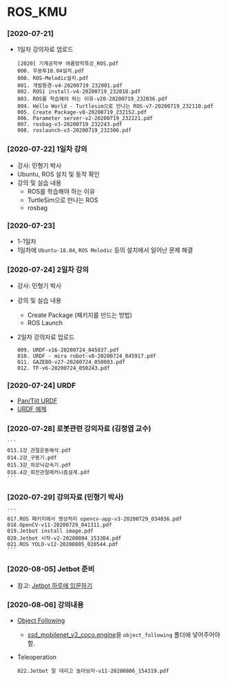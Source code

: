 # ROS_KMU

### [2020-07-21]

*   1일차 강의자료 업로드
	```
	[2020] 기계공학부 여름방학특강_ROS.pdf
	000. 우분투18.04설치.pdf
	000. ROS-Melodic설치.pdf
	001. 개발환경-v4-20200719_232001.pdf
	002. ROS1 install-v4-20200719_232018.pdf
	003. ROS를 학습해야 하는 이유-v20-20200719_232036.pdf
	004. Hello World - Turtlesim으로 만나는 ROS-v7-20200719_232110.pdf
	005. Create Package-v8-20200719_232152.pdf
	006. Parameter server-v2-20200719_232221.pdf
	007. rosbag-v3-20200719_232243.pdf
	008. roslaunch-v3-20200719_232306.pdf
	```

### [2020-07-22] 1일차 강의

* 강사: 민형기 박사
* Ubuntu, ROS 설치 및 동작 확인
* 강의 및 실습 내용
  - ROS를 학습해야 하는 이유
  - TurtleSim으로 만나는 ROS
  - rosbag

### [2020-07-23]

* 1-1일차
* 1일차에 `Ubuntu-18.04`, `ROS Melodic` 등의 설치에서 일어난 문제 해결

### [2020-07-24] 2일차 강의

* 강사: 민형기 박사
* 강의 및 실습 내용
  - Create Package (패키지를 만드는 방법)
  - ROS Launch

 *  2일차 강의자료 업로드
	```
	009. URDF-v16-20200724_045837.pdf
	010. URDF - mira robot-v8-20200724_045917.pdf
	011. GAZEBO-v27-20200724_050003.pdf
	012. TF-v6-20200724_050243.pdf
	```

### [2020-07-24] URDF

* [Pan/Tilt URDF](https://pinkwink.kr/1007)
* [URDF 예제](https://github.com/PinkWink/urdf_exam)

### [2020-07-28] 로봇관련 강의자료 (김정엽 교수)

	```
	013.1강_관절운동해석.pdf
	014.2강_구동기.pdf
	015.3강_하모닉감속기.pdf
	016.4강_회전관절메커니즘설계.pdf
	```

### [2020-07-29] 강의자료 (민형기 박사)

	```
	017.ROS 패키지에서 영상처리 opencv-app-v3-20200729_034036.pdf	
	018.OpenCV-v11-20200729_041311.pdf
	019.Jetbot install image.pdf
	020.Jetbot 시작-v2-20200804_153304.pdf
	021.ROS YOLO-v12-20200805_020544.pdf
	```

### [2020-08-05] Jetbot 준비

* 참고: [Jetbot 하루에 입문하기](https://robertchoi.gitbook.io/jetbot/1)

### [2020-08-06] 강의내용

* [Object Following](https://robertchoi.gitbook.io/jetbot/4)
  * [ssd_mobilenet_v2_coco.engine](https://drive.google.com/open?id=1KjlDMRD8uhgQmQK-nC2CZGHFTbq4qQQH)을 `object_following` 폴더에 넣어주어야 함.
* Teleoperation

	```
	022.Jetbot 잘 데리고 놀아보자-v11-20200806_154319.pdf
	```

